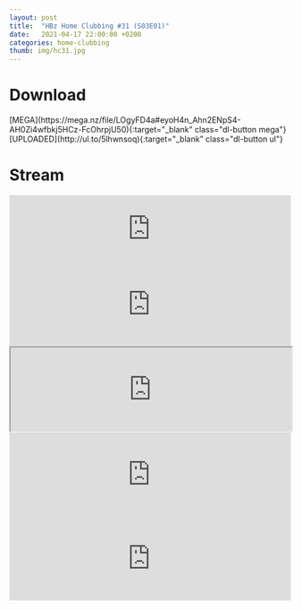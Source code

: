 ```yaml
---
layout: post
title:  "HBz Home Clubbing #31 (S03E01)"
date:   2021-04-17 22:00:00 +0200
categories: home-clubbing
thumb: img/hc31.jpg
---
```

<h1>Download</h1>
[MEGA](https://mega.nz/file/LOgyFD4a#eyoH4n_Ahn2ENpS4-AH0Zi4wfbkj5HCz-FcOhrpjU50){:target="_blank" class="dl-button mega"}
[UPLOADED](http://ul.to/5lhwnsoq){:target="_blank" class="dl-button ul"}

<h1>Stream</h1>
<iframe width="100%" height="120" src="https://www.mixcloud.com/widget/iframe/?hide_cover=1&feed=%2FHBz_Archive%2F17042021-hbz-home-clubbing-s03e01-hc31%2F" frameborder="0" ></iframe>

<iframe scrolling="no" id="hearthis_at_track_5861332" width="100%" height="150" src="https://app.hearthis.at/embed/5861332/transparent_black/?hcolor=&color=&style=2&block_size=2&block_space=1&background=1&waveform=0&cover=0&autoplay=0&css=" frameborder="0" allowtransparency allow="autoplay"><p>Listen to <a href="https://hearthis.at/hbzarchive/hc31/" target="_blank">HBz Home Clubbing #31 (S03E01)</a> <span>by</span><a href="https://hearthis.at/hbzarchive/" target="_blank" >HBz_Archive</a> <span>on</span> <a href="https://hearthis.at/" target="_blank">hearthis.at</a></p></iframe>

<iframe id="lbry-iframe" width="100%" height="auto" src="https://odysee.com/$/embed/hc31/722bd491a65b64b6feed5098d55230c020c3e437?r=DgzV1r6o8wsmEEG4g96yVhvmv6p27qo2" allowfullscreen></iframe>

<iframe src="https://vivo.sx/embed/33788e1efb" width="100%" height="auto" scrolling="no" frameborder="0" allowfullscreen></iframe>

<iframe src="https://voe.sx/e/onvpl3ajoxqv" width="100%" height="auto" scrolling="no" frameborder="0" allowfullscreen></iframe>